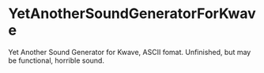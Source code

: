 # YetAnotherSoundGeneratorForKwave
Yet Another Sound Generator for Kwave, ASCII fomat. Unfinished, but may be functional, horrible sound.
